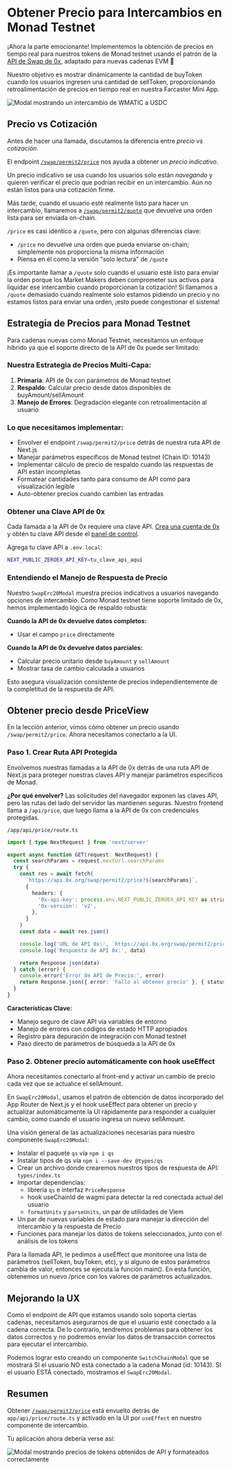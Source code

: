 # Obtener Precio para Intercambios en Monad Testnet

¡Ahora la parte emocionante! Implementemos la obtención de precios en tiempo real para nuestros tokens de Monad testnet usando el patrón de la [API de Swap de 0x](https://0x.org/docs/api#tag/Swap/operation/swap::permit2::getPrice), adaptado para nuevas cadenas EVM 🚀

Nuestro objetivo es mostrar dinámicamente la cantidad de buyToken cuando los usuarios ingresen una cantidad de sellToken, proporcionando retroalimentación de precios en tiempo real en nuestra Farcaster Mini App.

![Modal mostrando un intercambio de WMATIC a USDC](https://github.com/jlin27/token-swap-dapp-course/assets/8042156/5285ebcb-36c7-4a0b-ae20-7256d1c79a49)

## Precio vs Cotización

Antes de hacer una llamada, discutamos la diferencia entre _precio vs cotización_.

El endpoint [`/swap/permit2/price`](https://0x.org/docs/api#tag/Swap/operation/swap::permit2::getPrice) nos ayuda a obtener un _precio indicativo_.

Un precio indicativo se usa cuando los usuarios solo están _navegando_ y quieren verificar el precio que podrían recibir en un intercambio. Aún no están listos para una cotización firme.

Más tarde, cuando el usuario esté realmente listo para hacer un intercambio, llamaremos a [`/swap/permit2/quote`](https://0x.org/docs/api#tag/Swap/operation/swap::permit2::getQuote) que devuelve una orden lista para ser enviada on-chain.

`/price` es casi idéntico a `/quote`, pero con algunas diferencias clave:

- `/price` no devuelve una orden que pueda enviarse on-chain; simplemente nos proporciona la misma información
- Piensa en él como la versión "solo lectura" de `/quote`

¡Es importante llamar a `/quote` solo cuando el usuario esté listo para enviar la orden porque los Market Makers deben comprometer sus activos para liquidar ese intercambio cuando proporcionan la cotización! Si llamamos a `/quote` demasiado cuando realmente solo estamos pidiendo un precio y no estamos listos para enviar una orden, ¡esto puede congestionar el sistema!

## Estrategia de Precios para Monad Testnet

Para cadenas nuevas como Monad Testnet, necesitamos un enfoque híbrido ya que el soporte directo de la API de 0x puede ser limitado:

### Nuestra Estrategia de Precios Multi-Capa:

1. **Primaria**: API de 0x con parámetros de Monad testnet
2. **Respaldo**: Calcular precio desde datos disponibles de buyAmount/sellAmount
3. **Manejo de Errores**: Degradación elegante con retroalimentación al usuario

### Lo que necesitamos implementar:

- Envolver el endpoint `/swap/permit2/price` detrás de nuestra ruta API de Next.js
- Manejar parámetros específicos de Monad testnet (Chain ID: 10143)
- Implementar cálculo de precio de respaldo cuando las respuestas de API están incompletas
- Formatear cantidades tanto para consumo de API como para visualización legible
- Auto-obtener precios cuando cambien las entradas

### Obtener una Clave API de 0x

Cada llamada a la API de 0x requiere una clave API. [Crea una cuenta de 0x](https://dashboard.0x.org/) y obtén tu clave API desde el [panel de control](https://dashboard.0x.org/).

Agrega tu clave API a `.env.local`:
```bash
NEXT_PUBLIC_ZEROEX_API_KEY=tu_clave_api_aqui
```

### Entendiendo el Manejo de Respuesta de Precio

Nuestro `SwapErc20Modal` muestra precios indicativos a usuarios navegando opciones de intercambio. Como Monad testnet tiene soporte limitado de 0x, hemos implementado lógica de respaldo robusta:

**Cuando la API de 0x devuelve datos completos:**
- Usar el campo `price` directamente

**Cuando la API de 0x devuelve datos parciales:**
- Calcular precio unitario desde `buyAmount` y `sellAmount`
- Mostrar tasa de cambio calculada a usuarios

Esto asegura visualización consistente de precios independientemente de la completitud de la respuesta de API.

## Obtener precio desde PriceView

En la lección anterior, vimos cómo obtener un precio usando `/swap/permit2/price`. Ahora necesitamos conectarlo a la UI.

### Paso 1. Crear Ruta API Protegida

Envolvemos nuestras llamadas a la API de 0x detrás de una ruta API de Next.js para proteger nuestras claves API y manejar parámetros específicos de Monad.

**¿Por qué envolver?** Las solicitudes del navegador exponen las claves API, pero las rutas del lado del servidor las mantienen seguras. Nuestro frontend llama a `/api/price`, que luego llama a la API de 0x con credenciales protegidas.

`/app/api/price/route.ts`

```typescript
import { type NextRequest } from 'next/server'

export async function GET(request: NextRequest) {
  const searchParams = request.nextUrl.searchParams
  try {
    const res = await fetch(
      `https://api.0x.org/swap/permit2/price?${searchParams}`,
      {
        headers: {
          '0x-api-key': process.env.NEXT_PUBLIC_ZEROEX_API_KEY as string,
          '0x-version': 'v2',
        },
      }
    )
    const data = await res.json()

    console.log('URL de API 0x:', `https://api.0x.org/swap/permit2/price?${searchParams}`)
    console.log('Respuesta de API 0x:', data)

    return Response.json(data)
  } catch (error) {
    console.error('Error de API de Precio:', error)
    return Response.json({ error: 'Fallo al obtener precio' }, { status: 500 })
  }
}
```

**Características Clave:**
- Manejo seguro de clave API vía variables de entorno
- Manejo de errores con códigos de estado HTTP apropiados
- Registro para depuración de integración con Monad testnet
- Paso directo de parámetros de búsqueda a la API de 0x

### Paso 2. Obtener precio automáticamente con hook useEffect

Ahora necesitamos conectarlo al front-end y activar un cambio de precio cada vez que se actualice el sellAmount.

En `SwapErc20Modal`, usamos el patrón de obtención de datos incorporado del App Router de Next.js y el hook useEffect para obtener un precio y actualizar automáticamente la UI rápidamente para responder a cualquier cambio, como cuando el usuario ingresa un nuevo sellAmount.

Una visión general de las actualizaciones necesarias para nuestro componente `SwapErc20Modal`:

- Instalar el paquete `qs` vía `npm i qs`
- Instalar tipos de qs vía `npm i --save-dev @types/qs`
- Crear un archivo donde crearemos nuestros tipos de respuesta de API: `types/index.ts`
- Importar dependencias:
  - librería `qs` e interfaz `PriceResponse`
  - hook useChainId de wagmi para detectar la red conectada actual del usuario
  - `formatUnits` y `parseUnits`, un par de utilidades de Viem
- Un par de nuevas variables de estado para manejar la dirección del intercambio y la respuesta de Precio
- Funciones para manejar los datos de tokens seleccionados, junto con el análisis de los tokens

Para la llamada API, le pedimos a useEffect que monitoree una lista de parámetros (sellToken, buyToken, etc), y si alguno de estos parámetros cambia de valor, entonces se ejecuta la función main(). En esta función, obtenemos un nuevo /price con los valores de parámetros actualizados.

## Mejorando la UX

Como el endpoint de API que estamos usando solo soporta ciertas cadenas, necesitamos asegurarnos de que el usuario esté conectado a la cadena correcta. De lo contrario, tendremos problemas para obtener los datos correctos y no podremos enviar los datos de transacción correctos para ejecutar el intercambio.

Podemos lograr esto creando un componente `SwitchChainModal` que se mostrará SI el usuario NO está conectado a la cadena Monad (id: 10143). SI el usuario ESTÁ conectado, mostramos el `SwapErc20Modal`.

## Resumen

Obtener [`/swap/permit2/price`](https://0x.org/docs/api#tag/Swap/operation/swap::permit2::getPrice) está envuelto detrás de `app/api/price/route.ts` y activado en la UI por `useEffect` en nuestro componente de intercambio.

Tu aplicación ahora debería verse así:

![Modal mostrando precios de tokens obtenidos de API y formateados correctamente](https://react-to-web3-bootcamp.vercel.app/content/module-4/L3/1-swap-modal-price.png)